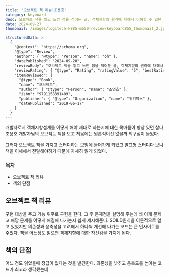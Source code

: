 ```yaml
---
title: "오브젝트 책 리뷰|조용호"
category: keyboard
desc: 오브젝트 책을 읽고 느낀 점을 적어둔 글, 객체지향의 원리에 대해서 이해할 수 있던 책, 구현 대상을 제시해서 구현한 뒤 문제를 해결해 나가는 방식으로 설명한다.
date: 2024-09-27
thumbnail: /images/logitech-k885-m650-review/keyboard855_thumbnail_2.jpg

structuredData: >
  {
    "@context": "https://schema.org",
    "@type": "Review",
    "author": { "@type": "Person", "name": "oh" },
    "datePublished": "2024-09-28",
    "reviewBody": "오브젝트 책을 읽고 느낀 점을 적어둔 글, 객체지향의 원리에 대해서 이해할 수 있던 책, 구현 대상을 제시해서 구현한 뒤 문제를 해결해 나가는 방식으로 설명한다.",
    "reviewRating": { "@type": "Rating", "ratingValue": "5", "bestRating": "5" },
    "itemReviewed": {
      "@type": "Book",
      "name": "오브젝트",
      "author": { "@type": "Person", "name": "조영호" },
      "isbn": "9791158391409",
      "publisher": { "@type": "Organization", "name": "위키북스" },
      "datePublished": "2019-06-17"
    }
  }
---
```


개발자로서 객체지향설계를 어떻게 해야 제대로 하는지에 대한 목마름이 항상 있던 찰나
조용호 개발자님의 오브젝트 책을 보고 처음에는 원론적이진 않을까 의구심이 들었다.

그러다 오브젝트 책을 가지고 스터디하는 모임에 들어가게 되었고
발표형 스터디다 보니 책을 이해해서 전달해야하기 때문에 자세히 읽게 되었다.

### 목차

- 오브젝트 책 리뷰
- 책의 단점

## 오브젝트 책 리뷰

구현 대상을 주고 기능 위주로 구현을 한다.
그 후 문제점을 설명해 주는데 왜 이게 문제고 해당 문제를 어떻게 해결해 나가는지 쉽게 제시해준다.
SOILD원칙을 이론적으로 알고 있었지만 의존성과 응축성을 고려해서 하나씩 개선해 나가는 코드는
큰 인사이트를 주었다. 책을 어느정도 읽으면 객체지향에 대한 자신감을 가지게 된다.

## 책의 단점

어느 정도 읽었을때 정답이 없다는 것을 발견한다. 의존성을 낮추고 응축도를 높이는 코드가 최고라 생각했는데
